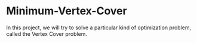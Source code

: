 # Minimum-Vertex-Cover
In this project, we will try to solve a particular kind of optimization problem, called the Vertex Cover problem. 
